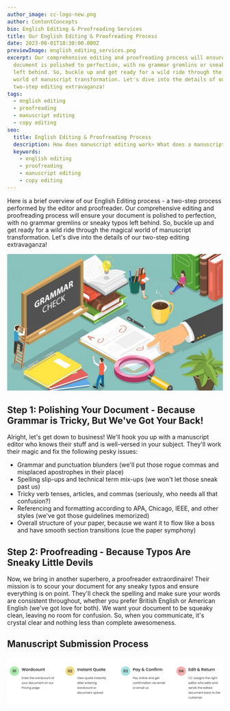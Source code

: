 ```yaml
---
author_image: cc-logo-new.png
author: ContentConcepts
bio: English Editing & Proofreading Services
title: Our English Editing & Proofreading Process
date: 2023-06-01T18:30:00.000Z
previewImage: english_editing_services.png
excerpt: Our comprehensive editing and proofreading process will ensure your
  document is polished to perfection, with no grammar gremlins or sneaky typos
  left behind. So, buckle up and get ready for a wild ride through the magical
  world of manuscript transformation. Let's dive into the details of our
  two-step editing extravaganza!
tags:
  - english editing
  - proofreading
  - manuscript editing
  - copy editing
seo:
  title: English Editing & Proofreading Process
  description: How does manuscript editing work> What does a manuscript editor do?
  keywords:
    - english editing
    - proofreading
    - manuscript editing
    - copy editing
---
```

Here is a brief overview of our English Editing process - a two-step process performed by the editor and proofreader. Our comprehensive editing and proofreading process will ensure your document is polished to perfection, with no grammar gremlins or sneaky typos left behind. So, buckle up and get ready for a wild ride through the magical world of manuscript transformation. Let's dive into the details of our two-step editing extravaganza!

![Manuscript editing process](english_editing_services.png "Manuscript editing process")

## **Step 1: Polishing Your Document - Because Grammar is Tricky, But We've Got Your Back!**

Alright, let's get down to business! We'll hook you up with a manuscript editor who knows their stuff and is well-versed in your subject. They'll work their magic and fix the following pesky issues:

* Grammar and punctuation blunders (we'll put those rogue commas and misplaced apostrophes in their place)
* Spelling slip-ups and technical term mix-ups (we won't let those sneak past us)
* Tricky verb tenses, articles, and commas (seriously, who needs all that confusion?)
* Referencing and formatting according to APA, Chicago, IEEE, and other styles (we've got those guidelines memorized)
* Overall structure of your paper, because we want it to flow like a boss and have smooth section transitions (cue the paper symphony)

## **Step 2: Proofreading - Because Typos Are Sneaky Little Devils**

Now, we bring in another superhero, a proofreader extraordinaire! Their mission is to scour your document for any sneaky typos and ensure everything is on point. They'll check the spelling and make sure your words are consistent throughout, whether you prefer British English or American English (we've got love for both). We want your document to be squeaky clean, leaving no room for confusion. So, when you communicate, it's crystal clear and nothing less than complete awesomeness.

## Manuscript Submission Process 

![Manuscript editing process](screenshot-2023-06-02-at-7.08.22-pm.png "English manuscript editing process")